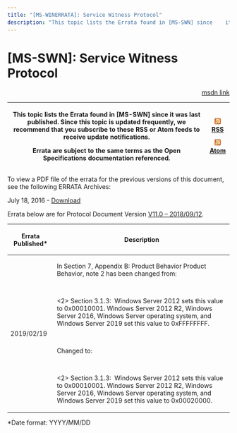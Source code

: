 ```yaml
---
title: "[MS-WINERRATA]: Service Witness Protocol"
description: "This topic lists the Errata found in [MS-SWN] since    it was last published. Since this topic is updated frequently, we recommend    that you"
---
```


# [MS-SWN]: Service Witness Protocol

<p align="right"><a href="https://msdn.microsoft.com/en-us/library/af829e29-ab72-4885-8857-0a6985e7e8e0">msdn link</a></p>
<p> </p>

<table>
 <thead>
  <tr>
   <th>
   <p>This topic lists the Errata found in [MS-SWN] since
   it was last published. Since this topic is updated frequently, we recommend
   that you subscribe to these RSS or Atom feeds to receive update
   notifications.</p>
   <p>Errata are subject to the same terms as the
   Open Specifications documentation referenced.</p>
   </th>
   <th>
   <p><img id="Picture 207" src="ms-winerrata_files/image001.png"><a href="http://blogs.msdn.com/b/protocol_content_errata/rss.aspx">RSS</a> </p>
   <p><img id="Picture 208" src="ms-winerrata_files/image001.png"><a href="http://blogs.msdn.com/b/protocol_content_errata/atom.aspx">Atom</a> </p>
   <p> </p>
   </th>
  </tr>
 </thead>
</table>

<p>To view a PDF file of the errata for the previous versions
of this document, see the following ERRATA Archives:</p>

<p>July 18, 2016 - <a href="http://go.microsoft.com/fwlink/?LinkId=822549">Download</a></p>

<p>Errata below are for Protocol Document Version <a href="https://docs.microsoft.com/en-us/openspecs/windows_protocols/ms-swn/1c404bcb-4a19-4152-a465-ec9a27cb717d">V11.0
– 2018/09/12</a>.</p>

<table>
 <thead>
  <tr>
   <th>
   <p>Errata Published*</p>
   </th>
   <th>
   <p>Description</p>
   </th>
  </tr>
 </thead>
 <tr>
  <td>
  <p>2019/02/19</p>
  </td>
  <td>
  <p>In Section 7, Appendix B: Product Behavior Product
  Behavior, note 2 has been changed from:&#8203;</p>
  <p>&#8203;</p>
  <p>&lt;2&gt; Section 3.1.3:  Windows Server 2012 sets
  this value to 0x00010001. Windows Server 2012 R2, Windows Server 2016,
  Windows Server operating system, and Windows Server 2019 set this value to
  0xFFFFFFFF. &#8203;</p>
  <p>&#8203;</p>
  <p>Changed to:&#8203;</p>
  <p>&#8203;</p>
  <p>&lt;2&gt; Section 3.1.3:  Windows Server 2012 sets
  this value to 0x00010001. Windows Server 2012 R2, Windows Server 2016,
  Windows Server operating system, and Windows Server 2019 set this value to
  0x00020000. </p>
  </td>
 </tr>
</table>

<p>*Date format: YYYY/MM/DD</p>


                